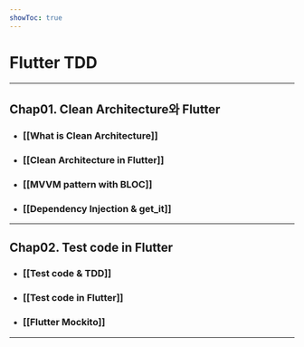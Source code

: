 ```yaml
---
showToc: true
---
```


# Flutter TDD

----

## Chap01. Clean Architecture와 Flutter

- ### [[What is Clean Architecture]]

- ### [[Clean Architecture in Flutter]]

- ### [[MVVM pattern with BLOC]]
	
- ### [[Dependency Injection & get_it]]

----

## Chap02. Test code in Flutter

- ### [[Test code & TDD]]
	
- ### [[Test code in Flutter]]
	
- ### [[Flutter Mockito]]

----